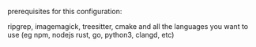 prerequisites for this configuration:

ripgrep, imagemagick, treesitter, cmake and all the languages you want to use (eg npm, nodejs rust, go, python3, clangd, etc)
